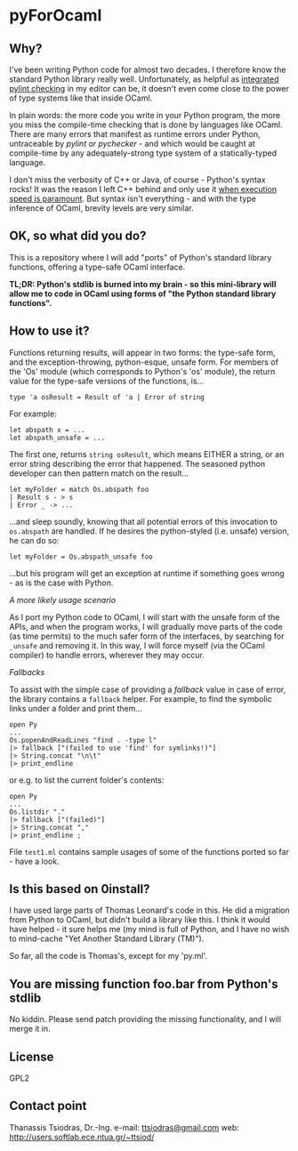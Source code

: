 pyForOcaml
==========

Why?
----

I've been writing Python code for almost two decades.  I therefore know the
standard Python library really well.  Unfortunately, as helpful as [integrated
pylint checking](http://www.pylint.org/) in my editor can be, it doesn't even come
close to the power of type systems like that inside OCaml.

In plain words: the more code you write in your Python program, the more you miss 
the compile-time checking that is done by languages like OCaml.
There are many errors that manifest as runtime errors under Python,
untraceable by *pylint* or *pychecker* - and which would be caught at compile-time
by any adequately-strong type system of a statically-typed language.

I don't miss the verbosity of C++ or Java, of course - Python's syntax rocks!
It was the reason I left C++ behind and only use it
[when execution speed is paramount](http://users.softlab.ece.ntua.gr/~ttsiod/straylight.html).
But syntax isn't everything - and with the type inference of OCaml, brevity
levels are very similar.

OK, so what did you do?
-----------------------

This is a repository where I will add "ports" of Python's standard library
functions, offering a type-safe OCaml interface.

**TL;DR: Python's stdlib is burned into my brain - so this mini-library will
allow me to code in OCaml using forms of "the Python standard library
functions".**

How to use it?
--------------

Functions returning results, will appear in two forms: the type-safe form, and
the exception-throwing, python-esque, unsafe form. For members of the 'Os'
module (which corresponds to Python's 'os' module), the return value for the
type-safe versions of the functions, is...

    type 'a osResult = Result of 'a | Error of string

For example:

    let abspath x = ...
    let abspath_unsafe = ...

The first one, returns `string osResult`, which means EITHER a string,
or an error string describing the error that happened. The seasoned
python developer can then pattern match on the result...

    let myFolder = match Os.abspath foo
    | Result s - > s
    | Error _ -> ...

...and sleep soundly, knowing that all potential errors of this invocation
to `os.abspath` are handled. If he desires the python-styled (i.e.
unsafe) version, he can do so:

    let myFolder = Os.abspath_unsafe foo
    
...but his program will get an exception at runtime if something
goes wrong - as is the case with Python.

*A more likely usage scenario*

As I port my Python code to OCaml, I will start with the unsafe form of the
APIs, and when the program works, I will gradually move parts of the code (as
time permits) to the much safer form of the interfaces, by searching for
`_unsafe` and removing it. In this way, I will force myself (via the OCaml
compiler) to handle errors, wherever they may occur.

*Fallbacks*

To assist with the simple case of providing a *fallback* value in case of
error, the library contains a `fallback` helper. For example, to find the
symbolic links under a folder and print them...

    open Py
    ...
    Os.popenAndReadLines "find . -type l"
    |> fallback ["(failed to use 'find' for symlinks!)"]
    |> String.concat "\n\t"
    |> print_endline

or e.g. to list the current folder's contents:

    open Py
    ...
    Os.listdir "."
    |> fallback ["(failed)"]
    |> String.concat ","
    |> print_endline ;

File `test1.ml` contains sample usages of some of the functions ported so far -
have a look.

Is this based on 0install?
--------------------------

I have used large parts of Thomas Leonard's code in this. He did a
migration from Python to OCaml, but didn't build a library like this.
I think it would have helped - it sure helps me (my mind is full of Python,
and I have no wish to mind-cache "Yet Another Standard Library (TM)").

So far, all the code is Thomas's, except for my 'py.ml'.

You are missing function foo.bar from Python's stdlib
-----------------------------------------------------

No kiddin. Please send patch providing the missing functionality, and I will
merge it in.

License
-------

GPL2

Contact point
-------------

Thanassis Tsiodras, Dr.-Ing.
e-mail: ttsiodras@gmail.com
web: http://users.softlab.ece.ntua.gr/~ttsiod/

